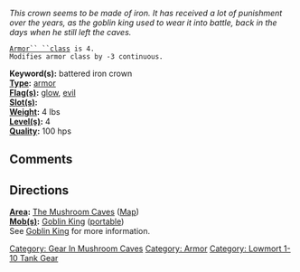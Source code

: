 *This crown seems to be made of iron. It has received a lot of
punishment over the years, as the goblin king used to wear it into
battle, back in the days when he still left the caves.*

[`Armor`` ``class`](Armor_Values.md "wikilink")` is 4.`  
`Modifies armor class by -3 continuous.`

**Keyword(s):** battered iron crown  
**[Type](:Category:_Object_Types.md "wikilink"):**
[armor](:Category:_Armor.md "wikilink")  
**[Flag(s)](:Category:_Object_Flags.md "wikilink"):**
[glow](Glow_Flag.md "wikilink"), [evil](Evil_Flag.md "wikilink")  
**[Slot(s)](Object_Slots.md "wikilink"):** <worn on head>  
**[Weight](Object_Weight.md "wikilink"):** 4 lbs  
**[Level(s)](Object_Level.md "wikilink"):** 4  
**[Quality](Object_Quality.md "wikilink"):** 100 hps  

## Comments

## Directions

**[Area](:Category:_Areas.md "wikilink"):** [The Mushroom
Caves](:Category:_Mushroom_Caves.md "wikilink")
([Map](Mushroom_Caves_Map.md "wikilink"))  
**[Mob(s)](:Category:_Mobs.md "wikilink"):** [Goblin
King](Goblin_King "wikilink") ([portable](Teleport.md "wikilink"))  
See [Goblin King](Goblin_King "wikilink") for more information.

[Category: Gear In Mushroom
Caves](Category:_Gear_In_Mushroom_Caves "wikilink") [Category:
Armor](Category:_Armor "wikilink") [Category: Lowmort 1-10 Tank
Gear](Category:_Lowmort_1-10_Tank_Gear "wikilink")
